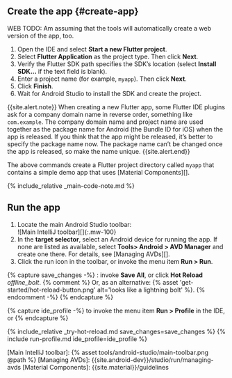 <div class="tab-pane active" id="androidstudio" role="tabpanel" aria-labelledby="androidstudio-tab" markdown="1">

## Create the app {#create-app}

WEB TODO: Am assuming that the tools will automatically create a web version of the app, too.

 1. Open the IDE and select **Start a new Flutter project**.
 1. Select **Flutter Application** as the project type. Then click **Next**.
 1. Verify the Flutter SDK path specifies the SDK’s location
    (select **Install SDK...** if the text field is blank).
 1. Enter a project name (for example, `myapp`). Then click **Next**.
 1. Click **Finish**.
 1. Wait for Android Studio to install the SDK and create the project.

{{site.alert.note}}
  When creating a new Flutter app, some Flutter IDE plugins ask for a
  company domain name in reverse order, something like `com.example`.
  The company domain name and project name are used together as the
  package name for Android (the Bundle ID for iOS) when the app is released.
  If you think that the app might be released,
  it’s better to specify the package name now.
  The package name can’t be changed once the app is released,
  so make the name unique.
{{site.alert.end}}

The above commands create a Flutter project directory called `myapp` that
contains a simple demo app that uses [Material Components][].

{% include_relative _main-code-note.md  %}

## Run the app

 1. Locate the main Android Studio toolbar:<br>
    ![Main IntelliJ toolbar][]{:.mw-100}
 1. In the **target selector**, select an Android device for running the app.
    If none are listed as available, select **Tools> Android > AVD Manager** and
    create one there. For details, see [Managing AVDs][].
 1. Click the run icon in the toolbar, or invoke the menu item **Run > Run**.

{% capture save_changes -%}
  : invoke **Save All**, or click **Hot Reload**
  <i class="material-icons align-bottom">offline_bolt</i>.
  {% comment %} Or, as an alternative:
    {% asset 'get-started/hot-reload-button.png' alt='looks like a lightning bolt' %}.
  {% endcomment -%}
{% endcapture %}

{% capture ide_profile -%}
  to invoke the menu item **Run > Profile** in the IDE, or
{% endcapture %}

{% include_relative _try-hot-reload.md save_changes=save_changes %}
{% include run-profile.md ide_profile=ide_profile %}

[Main IntelliJ toolbar]: {% asset tools/android-studio/main-toolbar.png @path %}
[Managing AVDs]: {{site.android-dev}}/studio/run/managing-avds
[Material Components]: {{site.material}}/guidelines
</div>
